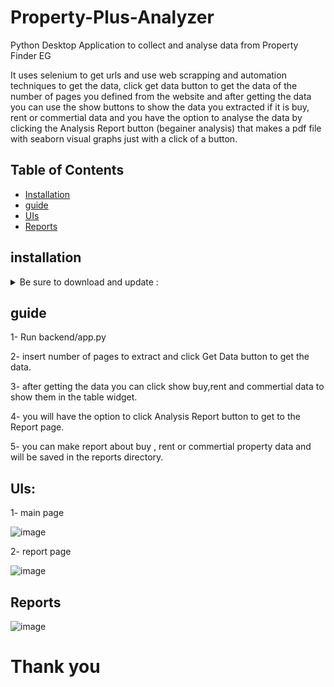 # Property-Plus-Analyzer
Python Desktop Application to collect and analyse data from Property Finder EG

It uses selenium to get urls and use web scrapping and automation techniques to get the data, click get data button to get the data of the number of pages you defined from the website and after getting the data you can use the show buttons to show the data you extracted if it is buy, rent or commertial data and you have the option to analyse the data by clicking the Analysis Report button (begainer analysis) that makes a pdf file with seaborn visual graphs just with a click of a button.


## Table of Contents
- [Installation](#installation)
- [guide](#guide)
- [UIs](#UIs)
- [Reports](#Reports)

## installation

<details closed>
    <summary>Be sure to download and update : </summary>
    <ul>
        <li>numpy</li>
        <li>pandas</li>
        <li>sqlite3</li>
        <li>selenium</li>
        <li>pyqt5</li>
        <li>matplotlib</li>
        <li>seaborn</li>
    </ul>
</details>

## guide
1- Run backend/app.py

2- insert number of pages to extract and click Get Data button to get the data.

3- after getting the data you can click show buy,rent and commertial data to show them in the table widget.

4- you will have the option to click Analysis Report button to get to the Report page.

5- you can make report about buy , rent or commertial property data and will be saved in the reports directory.


## UIs:

1- main page

![image](https://github.com/Ahmed-Ashraf-Khalil/Property-Plus-Analyzer/assets/59618586/f34d71dd-53bf-4242-bd58-851d1a2883c1)

2- report page

![image](https://github.com/Ahmed-Ashraf-Khalil/Property-Plus-Analyzer/assets/59618586/69f8d483-1bdf-4190-a312-7ca5c88e4a79)

## Reports

![image](https://github.com/Ahmed-Ashraf-Khalil/Property-Plus-Analyzer/assets/59618586/46a955d1-accb-45a9-b0b0-2e9599b73521)


# Thank you 
